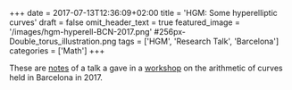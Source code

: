 +++
date = 2017-07-13T12:36:09+02:00
title = 'HGM: Some hyperelliptic curves'
draft = false
omit_header_text = true
featured_image = '/images/hgm-hyperell-BCN-2017.png'
#256px-Double_torus_illustration.png
tags = ['HGM', 'Research Talk', 'Barcelona']
categories = ['Math']
+++


These are [notes](/pdf/research-talks/hgm-hyperell-BCN-2017.pdf) of a
talk a gave in a [workshop](https://web.mat.upc.edu/jordi.guardia-rubies/Workshopcurveslowgenus2017.html) on the arithmetic of curves 
held in Barcelona in 2017.
